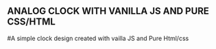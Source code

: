 ANALOG CLOCK WITH VANILLA JS AND PURE CSS/HTML
----------------------------------------------

#A simple clock design created with vailla JS and Pure Html/css
